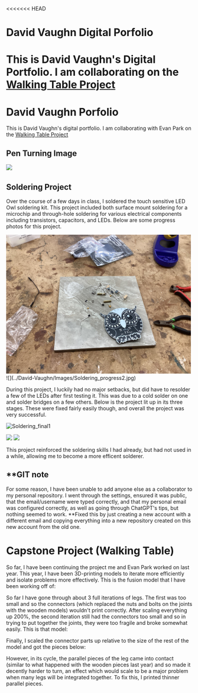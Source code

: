 <<<<<<< HEAD
# David Vaughn Digital Porfolio

This is David Vaughn's Digital Portfolio. I am collaborating on the [Walking Table Project]()
=======
# David Vaughn Porfolio

This is David Vaughn's digital portfolio. I am collaborating with Evan Park on the [Walking Table Project](https://github.com/evancpark-png/Walking-Table)


## Pen Turning Image
![](../David-Vaughn/Images/pen.jpg)


## Soldering Project
Over the course of a few days in class, I soldered the touch sensitive LED Owl soldering kit. This project included both surface mount soldering for a microchip and through-hole soldering for various electrical components including transistors, capacitors, and LEDs. Below are some progress photos for this project.

<img src="/Images/Soldering_progress1.jpg" width="500" alt="Soldering Progress 1">
![](../David-Vaughn/Images/Soldering_progress2.jpg)

During this project, I luckily had no major setbacks, but did have to resolder a few of the LEDs after first testing it. This was due to a cold solder on one and solder bridges on a few others. Below is the project lit up in its three stages. These were fixed fairly easily though, and overall the project was very successful.

![Soldering_final1](https://github.com/user-attachments/assets/2d84ab26-1980-4dd8-a2b3-75869ca47e8b)

![](../David-Vaughn/Images/Soldering_final2.jpg)
![](../David-Vaughn/Images/Soldering_final3.jpg)

This project reinforced  the soldering skills I had already, but had not used in a while, allowing me to become a more efficent solderer.

## **GIT note
For some reason, I have been unable to add anyone else as a collaborator to my personal repository. I went through the settings, ensured it was public, that the email/username were typed correctly, and that my personal email was configured correctly, as well as going through ChatGPT's tips, but nothing seemed to work. **Fixed this by just creating a new account with a different email and copying everything into a new repository created on this new account from the old one.

# Capstone Project (Walking Table)
So far, I have been continuing the project me and Evan Park worked on last year. This year, I have been 3D-printing models to iterate more efficiently and isolate problems more effectively. This is the fusion model that I have been working off of:



So far I have gone through about 3 full iterations of legs. The first was too small and so the connectors (which replaced the nuts and bolts on the joints with the wooden models) wouldn't print correctly. After scaling everything up 200%, the second iteration still had the connectors too small and so in trying to put together the joints, they were too fragile and broke somewhat easily. This is that model:



Finally, I scaled the connector parts up relative to the size of the rest of the model and got the pieces below:



However, in its cycle, the parallel pieces of the leg came into contact (similar to what happened with the wooden pieces last year) and so made it decently harder to turn, an effect which would scale to be a major problem when many legs will be integrated together. To fix this, I printed thinner parallel pieces.